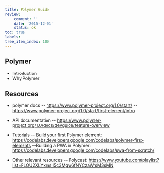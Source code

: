 ```yaml
---
title: Polymer Guide
review:
    comment: ''
    date: '2015-12-01'
    status: ok
toc: true
labels:
tree_item_index: 100
---
```


## Polymer

- Introduction
- Why Polymer

## Resources

- polymer docs
-- https://www.polymer-project.org/1.0/start/
-- https://www.polymer-project.org/1.0/start/first-element/intro
- API documentation
-- https://www.polymer-project.org/1.0/docs/devguide/feature-overview
- Tutorials
-- Build your first Polymer element: https://codelabs.developers.google.com/codelabs/polymer-first-elements
--Building a PWA in Polymer: https://codelabs.developers.google.com/codelabs/pwa-from-scratch/

- Other relevant resources
-- Polycast: https://www.youtube.com/playlist?list=PLOU2XLYxmsII5c3Mgw6fNYCzaWrsM3sMN
